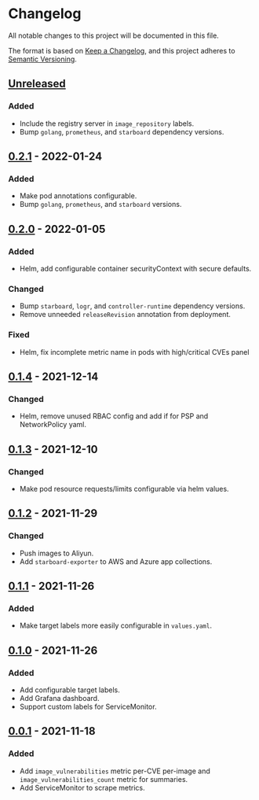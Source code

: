 # Changelog

All notable changes to this project will be documented in this file.

The format is based on [Keep a Changelog](https://keepachangelog.com/en/1.0.0/),
and this project adheres to [Semantic Versioning](https://semver.org/spec/v2.0.0.html).

## [Unreleased]

### Added

- Include the registry server in `image_repository` labels.
- Bump `golang`, `prometheus`, and `starboard` dependency versions.

## [0.2.1] - 2022-01-24

### Added

- Make pod annotations configurable.
- Bump `golang`, `prometheus`, and `starboard` versions.

## [0.2.0] - 2022-01-05

### Added

- Helm, add configurable container securityContext with secure defaults.

### Changed

- Bump `starboard`, `logr`, and `controller-runtime` dependency versions.
- Remove unneeded `releaseRevision` annotation from deployment.

### Fixed

- Helm, fix incomplete metric name in pods with high/critical CVEs panel

## [0.1.4] - 2021-12-14

### Changed

- Helm, remove unused RBAC config and add if for PSP and NetworkPolicy yaml.

## [0.1.3] - 2021-12-10

### Changed

- Make pod resource requests/limits configurable via helm values.

## [0.1.2] - 2021-11-29

### Changed

- Push images to Aliyun.
- Add `starboard-exporter` to AWS and Azure app collections.

## [0.1.1] - 2021-11-26

### Added

- Make target labels more easily configurable in `values.yaml`.

## [0.1.0] - 2021-11-26

### Added

- Add configurable target labels.
- Add Grafana dashboard.
- Support custom labels for ServiceMonitor.

## [0.0.1] - 2021-11-18

### Added

- Add `image_vulnerabilities` metric per-CVE per-image and `image_vulnerabilities_count` metric for summaries.
- Add ServiceMonitor to scrape metrics.

[Unreleased]: https://github.com/giantswarm/starboard-exporter/compare/v0.2.1...HEAD
[0.2.1]: https://github.com/giantswarm/starboard-exporter/compare/v0.2.0...v0.2.1
[0.2.0]: https://github.com/giantswarm/starboard-exporter/compare/v0.1.4...v0.2.0
[0.1.4]: https://github.com/giantswarm/starboard-exporter/compare/v0.1.3...v0.1.4
[0.1.3]: https://github.com/giantswarm/starboard-exporter/compare/v0.1.2...v0.1.3
[0.1.2]: https://github.com/giantswarm/starboard-exporter/compare/v0.1.1...v0.1.2
[0.1.1]: https://github.com/giantswarm/starboard-exporter/compare/v0.1.0...v0.1.1
[0.1.0]: https://github.com/giantswarm/starboard-exporter/compare/v0.0.1...v0.1.0
[0.0.1]: https://github.com/giantswarm/starboard-exporter/releases/tag/v0.0.1

